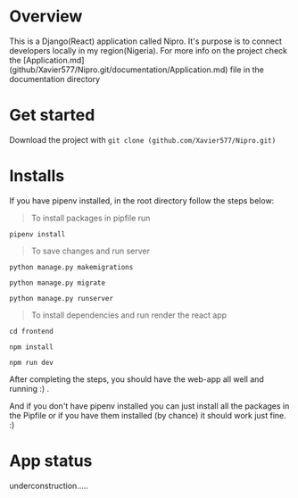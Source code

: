 # Overview

This is a Django(React) application called Nipro. It's purpose is to connect developers
locally in my region(Nigeria). For more info on the project check the [Application.md] (github/Xavier577/Nipro.git/documentation/Application.md) file in the documentation
directory

# Get started

Download the project with ```git clone (github.com/Xavier577/Nipro.git)```

# Installs

If you have pipenv installed, in the root directory follow the steps below:
>To install packages in pipfile run
```
pipenv install 
```
>To save changes and run server
```
python manage.py makemigrations

python manage.py migrate 

python manage.py runserver 
```
>To install dependencies and run render the react app
```
cd frontend 

npm install 

npm run dev 
```

After completing the steps, you should have the web-app all well and running :) .


And if you don't have pipenv installed you can just install all the packages in the Pipfile
or if you have them installed (by chance) it should work just fine. :)

# App status

underconstruction.....
